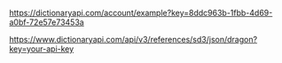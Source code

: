 https://dictionaryapi.com/account/example?key=8ddc963b-1fbb-4d69-a0bf-72e57e73453a

https://www.dictionaryapi.com/api/v3/references/sd3/json/dragon?key=your-api-key